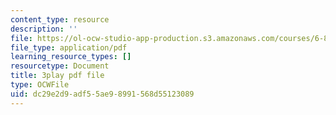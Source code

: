 ```yaml
---
content_type: resource
description: ''
file: https://ol-ocw-studio-app-production.s3.amazonaws.com/courses/6-890-algorithmic-lower-bounds-fun-with-hardness-proofs-fall-2014/dc29e2d9adf55ae98991568d55123089_tkU8_LJGCvE.pdf
file_type: application/pdf
learning_resource_types: []
resourcetype: Document
title: 3play pdf file
type: OCWFile
uid: dc29e2d9-adf5-5ae9-8991-568d55123089
---
```

